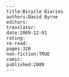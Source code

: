 
    ---
    title:Bicycle Diaries
    authors:David Byrne
    editors:
    translator:
    date:2009-12-01
    rating:
    re-read:
    pages:320
    non-fiction:TRUE
    comic:
    published:2009
    ---

    
